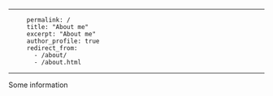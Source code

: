   ---
		 permalink: /
		 title: "About me"
		 excerpt: "About me"
		 author_profile: true
		 redirect_from: 
		   - /about/
		   - /about.html
 ---

Some information

